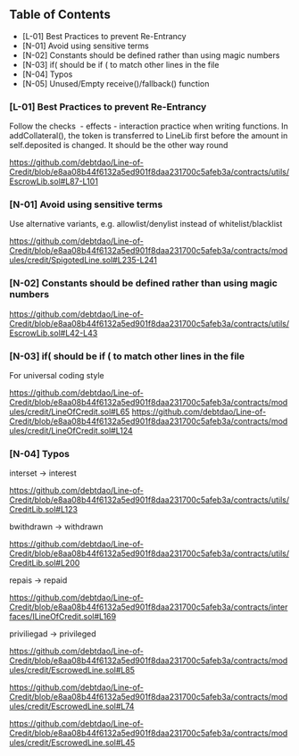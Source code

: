 ## Table of Contents

- [L-01] Best Practices to prevent Re-Entrancy
- [N-01] Avoid using sensitive terms
- [N-02] Constants should be defined rather than using magic numbers
- [N-03] if( should be if ( to match other lines in the file
- [N-04] Typos
- [N-05] Unused/Empty receive()/fallback() function


### [L-01] Best Practices to prevent Re-Entrancy

Follow the checks  - effects - interaction practice when writing functions. In addCollateral(), the token is transferred to LineLib first before the amount in self.deposited is changed. It should be the other way round

https://github.com/debtdao/Line-of-Credit/blob/e8aa08b44f6132a5ed901f8daa231700c5afeb3a/contracts/utils/EscrowLib.sol#L87-L101

### [N-01] Avoid using sensitive terms

Use alternative variants, e.g. allowlist/denylist instead of whitelist/blacklist

https://github.com/debtdao/Line-of-Credit/blob/e8aa08b44f6132a5ed901f8daa231700c5afeb3a/contracts/modules/credit/SpigotedLine.sol#L235-L241

### [N-02] Constants should be defined rather than using magic numbers

https://github.com/debtdao/Line-of-Credit/blob/e8aa08b44f6132a5ed901f8daa231700c5afeb3a/contracts/utils/EscrowLib.sol#L42-L43

### [N-03] if( should be if ( to match other lines in the file

For universal coding style

https://github.com/debtdao/Line-of-Credit/blob/e8aa08b44f6132a5ed901f8daa231700c5afeb3a/contracts/modules/credit/LineOfCredit.sol#L65
https://github.com/debtdao/Line-of-Credit/blob/e8aa08b44f6132a5ed901f8daa231700c5afeb3a/contracts/modules/credit/LineOfCredit.sol#L124

### [N-04] Typos

interset -> interest

https://github.com/debtdao/Line-of-Credit/blob/e8aa08b44f6132a5ed901f8daa231700c5afeb3a/contracts/utils/CreditLib.sol#L123

bwithdrawn -> withdrawn

https://github.com/debtdao/Line-of-Credit/blob/e8aa08b44f6132a5ed901f8daa231700c5afeb3a/contracts/utils/CreditLib.sol#L200

repais -> repaid

https://github.com/debtdao/Line-of-Credit/blob/e8aa08b44f6132a5ed901f8daa231700c5afeb3a/contracts/interfaces/ILineOfCredit.sol#L169

priviliegad -> privileged 

https://github.com/debtdao/Line-of-Credit/blob/e8aa08b44f6132a5ed901f8daa231700c5afeb3a/contracts/modules/credit/EscrowedLine.sol#L85

https://github.com/debtdao/Line-of-Credit/blob/e8aa08b44f6132a5ed901f8daa231700c5afeb3a/contracts/modules/credit/EscrowedLine.sol#L74

https://github.com/debtdao/Line-of-Credit/blob/e8aa08b44f6132a5ed901f8daa231700c5afeb3a/contracts/modules/credit/EscrowedLine.sol#L45
